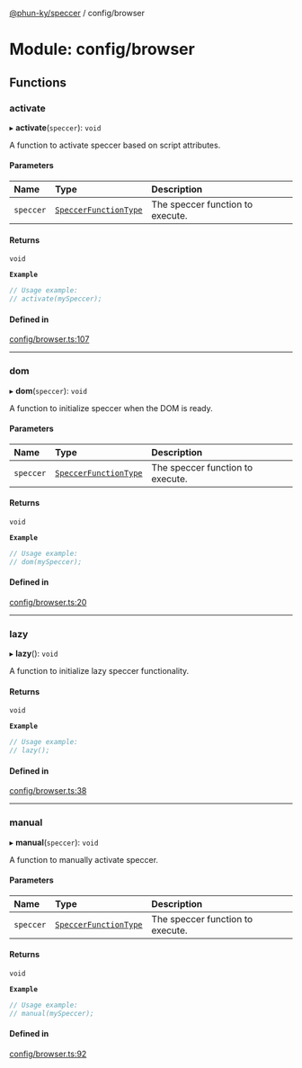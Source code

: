 [@phun-ky/speccer](../README.md) / config/browser

# Module: config/browser

## Functions

### activate

▸ **activate**(`speccer`): `void`

A function to activate speccer based on script attributes.

#### Parameters

| Name | Type | Description |
| :------ | :------ | :------ |
| `speccer` | [`SpeccerFunctionType`](types_speccer.md#speccerfunctiontype) | The speccer function to execute. |

#### Returns

`void`

**`Example`**

```ts
// Usage example:
// activate(mySpeccer);
```

#### Defined in

[config/browser.ts:107](https://github.com/phun-ky/speccer/blob/main/src/config/browser.ts#L107)

___

### dom

▸ **dom**(`speccer`): `void`

A function to initialize speccer when the DOM is ready.

#### Parameters

| Name | Type | Description |
| :------ | :------ | :------ |
| `speccer` | [`SpeccerFunctionType`](types_speccer.md#speccerfunctiontype) | The speccer function to execute. |

#### Returns

`void`

**`Example`**

```ts
// Usage example:
// dom(mySpeccer);
```

#### Defined in

[config/browser.ts:20](https://github.com/phun-ky/speccer/blob/main/src/config/browser.ts#L20)

___

### lazy

▸ **lazy**(): `void`

A function to initialize lazy speccer functionality.

#### Returns

`void`

**`Example`**

```ts
// Usage example:
// lazy();
```

#### Defined in

[config/browser.ts:38](https://github.com/phun-ky/speccer/blob/main/src/config/browser.ts#L38)

___

### manual

▸ **manual**(`speccer`): `void`

A function to manually activate speccer.

#### Parameters

| Name | Type | Description |
| :------ | :------ | :------ |
| `speccer` | [`SpeccerFunctionType`](types_speccer.md#speccerfunctiontype) | The speccer function to execute. |

#### Returns

`void`

**`Example`**

```ts
// Usage example:
// manual(mySpeccer);
```

#### Defined in

[config/browser.ts:92](https://github.com/phun-ky/speccer/blob/main/src/config/browser.ts#L92)
